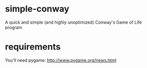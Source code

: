simple-conway
=============

A quick and simple (and highly unoptimized) Conway's Game of Life program

requirements
============

You'll need pygame: http://www.pygame.org/news.html
